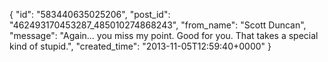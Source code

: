  {
   "id": "583440635025206",
   "post_id": "462493170453287_485010274868243",
   "from_name": "Scott Duncan",
   "message": "Again... you miss my point. Good for you. That takes a special kind of stupid.",
   "created_time": "2013-11-05T12:59:40+0000"
 }
